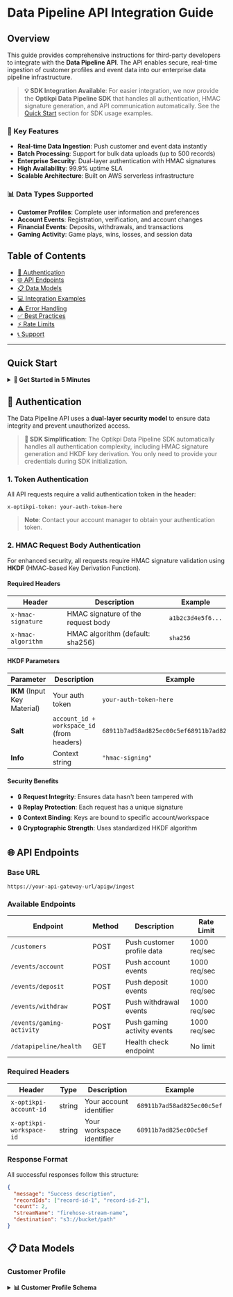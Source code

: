 # Data Pipeline API Integration Guide

## Overview

This guide provides comprehensive instructions for third-party developers to integrate with the **Data Pipeline API**. The API enables secure, real-time ingestion of customer profiles and event data into our enterprise data pipeline infrastructure.

> **💡 SDK Integration Available**: For easier integration, we now provide the **Optikpi Data Pipeline SDK** that handles all authentication, HMAC signature generation, and API communication automatically. See the [Quick Start](#quick-start) section for SDK usage examples.

### 🚀 Key Features
- **Real-time Data Ingestion**: Push customer and event data instantly
- **Batch Processing**: Support for bulk data uploads (up to 500 records)
- **Enterprise Security**: Dual-layer authentication with HMAC signatures
- **High Availability**: 99.9% uptime SLA
- **Scalable Architecture**: Built on AWS serverless infrastructure

### 📊 Data Types Supported
- **Customer Profiles**: Complete user information and preferences
- **Account Events**: Registration, verification, and account changes
- **Financial Events**: Deposits, withdrawals, and transactions
- **Gaming Activity**: Game plays, wins, losses, and session data

## Table of Contents

- [🔐 Authentication](#authentication)
- [🌐 API Endpoints](#api-endpoints)
- [📋 Data Models](#data-models)
- [💻 Integration Examples](#integration-examples)
- [⚠️ Error Handling](#error-handling)
- [✅ Best Practices](#best-practices)
- [⚡ Rate Limits](#rate-limits)
- [📞 Support](#support)

---

## Quick Start

<details>
<summary><strong>🚀 Get Started in 5 Minutes</strong></summary>

### 1. Get Your Credentials
```bash
# Contact your account manager for:
# - API Gateway URL
# - Authentication Token
# - Account ID and Workspace ID
```

### 2. Install the SDK
```bash
npm install @optikpi/datapipeline-sdk
```

### 3. Test Your Connection
```javascript
const OptikpiDataPipelineSDK = require('@optikpi/datapipeline-sdk').default;

const sdk = new OptikpiDataPipelineSDK({
  authToken: 'your-auth-token',
  accountId: 'your-account-id',
  workspaceId: 'your-workspace-id',
  baseURL: 'https://your-api-gateway-url/apigw/ingest'
});

// Health check
const health = await sdk.healthCheck();
console.log('API Status:', health.success ? 'Healthy' : 'Unhealthy');
```

### 4. Send Your First Data
```javascript
// Simple customer profile
const customerData = {
  account_id: 'your-account-id',
  workspace_id: 'your-workspace-id',
  user_id: 'user123',
  username: 'john_doe',
  email: 'john@example.com',
  // ... other required fields
};

const result = await sdk.sendCustomerProfile(customerData);
if (result.success) {
  console.log('Customer profile sent successfully!');
} else {
  console.error('Failed to send customer profile:', result.error);
}
```

</details>

## 🔐 Authentication

The Data Pipeline API uses a **dual-layer security model** to ensure data integrity and prevent unauthorized access.

> **🚀 SDK Simplification**: The Optikpi Data Pipeline SDK automatically handles all authentication complexity, including HMAC signature generation and HKDF key derivation. You only need to provide your credentials during SDK initialization.

### 1. Token Authentication
All API requests require a valid authentication token in the header:

```http
x-optikpi-token: your-auth-token-here
```

> **Note**: Contact your account manager to obtain your authentication token.

### 2. HMAC Request Body Authentication
For enhanced security, all requests require HMAC signature validation using **HKDF** (HMAC-based Key Derivation Function).

#### Required Headers
| Header | Description | Example |
|--------|-------------|---------|
| `x-hmac-signature` | HMAC signature of the request body | `a1b2c3d4e5f6...` |
| `x-hmac-algorithm` | HMAC algorithm (default: sha256) | `sha256` |

#### HKDF Parameters
| Parameter | Description | Example |
|-----------|-------------|---------|
| **IKM** (Input Key Material) | Your auth token | `your-auth-token-here` |
| **Salt** | `account_id + workspace_id` (from headers) | `68911b7ad58ad825ec00c5ef68911b7ad825ec00c5ef` |
| **Info** | Context string | `"hmac-signing"` |

#### Security Benefits
- 🔒 **Request Integrity**: Ensures data hasn't been tampered with
- 🔒 **Replay Protection**: Each request has a unique signature
- 🔒 **Context Binding**: Keys are bound to specific account/workspace
- 🔒 **Cryptographic Strength**: Uses standardized HKDF algorithm

## 🌐 API Endpoints

### Base URL
```
https://your-api-gateway-url/apigw/ingest
```

### Available Endpoints

| Endpoint | Method | Description | Rate Limit |
|----------|--------|-------------|------------|
| `/customers` | POST | Push customer profile data | 1000 req/sec |
| `/events/account` | POST | Push account events | 1000 req/sec |
| `/events/deposit` | POST | Push deposit events | 1000 req/sec |
| `/events/withdraw` | POST | Push withdrawal events | 1000 req/sec |
| `/events/gaming-activity` | POST | Push gaming activity events | 1000 req/sec |
| `/datapipeline/health` | GET | Health check endpoint | No limit |

### Required Headers
| Header | Type | Description | Example |
|--------|------|-------------|---------|
| `x-optikpi-account-id` | string | Your account identifier | `68911b7ad58ad825ec00c5ef` |
| `x-optikpi-workspace-id` | string | Your workspace identifier | `68911b7ad825ec00c5ef` |

### Response Format
All successful responses follow this structure:
```json
{
  "message": "Success description",
  "recordIds": ["record-id-1", "record-id-2"],
  "count": 2,
  "streamName": "firehose-stream-name",
  "destination": "s3://bucket/path"
}
```

## 📋 Data Models

### Customer Profile
<details>
<summary><strong>📊 Customer Profile Schema</strong></summary>

**Endpoint**: `POST /customers/{account_id}/{workspace_id}`

**Description**: Complete customer profile information including personal details, preferences, and account settings.

**Required Fields**: 25 fields
**Optional Fields**: 15 fields
```json
{
  "account_id": "string (required)",
  "workspace_id": "string (required)",
  "user_id": "string (required)",
  "username": "string (required)",
  "full_name": "string (required)",
  "first_name": "string (optional)",
  "last_name": "string (optional)",
  "date_of_birth": "string (required, YYYY-MM-DD)",
  "email": "string (required, email format)",
  "phone_number": "string (required)",
  "gender": "string (optional, Male/Female)",
  "country": "string (optional)",
  "city": "string (optional)",
  "language": "string (optional)",
  "currency": "string (required)",
  "marketing_email_preference": "string (optional, Opt-in/Opt-out)",
  "notifications_preference": "string (optional, Opt-in/Opt-out)",
  "subscription": "string (required, Subscribed/Unsubscribed)",
  "privacy_settings": "string (optional, public/private)",
  "deposit_limits": "number (required)",
  "loss_limits": "number (required)",
  "wagering_limits": "number (required)",
  "session_time_limits": "number (required)",
  "cooling_off_period": "integer (required)",
  "self_exclusion_period": "integer (required)",
  "reality_checks_notification": "string (optional, daily/weekly/monthly)",
  "account_status": "string (required, Active/Locked/InActive/Frozen)",
  "vip_status": "string (required, Regular/VIP)",
  "loyalty_program_tiers": "string (required, Gold/Silver/Bronze)",
  "bonus_abuser": "string (optional, Flagged as a bonus abuser/Not flagged)",
  "financial_risk_level": "number (required, 0-1)",
  "acquisition_source": "string (optional, Google Ads/Facebook Ads/Twitter Ads)",
  "partner_id": "string (optional)",
  "affliate_id": "string (optional)",
  "referral_link_code": "string (required)",
  "referral_limit_reached": "string (optional, Reached/Not Reached)",
  "creation_timestamp": "string (required, ISO 8601)",
  "phone_verification": "string (required, Verified/NotVerified)",
  "email_verification": "string (required, Verified/NotVerified)",
  "bank_verification": "string (required, Verified/NotVerified)",
  "iddoc_verification": "string (required, Verified/NotVerified)"
}
```

### Account Event
```json
{
  "account_id": "string (required)",
  "workspace_id": "string (required)",
  "user_id": "string (required)",
  "event_category": "string (required)",
  "event_name": "string (required)",
  "event_id": "string (required)",
  "event_time": "string (required, ISO 8601)",
  "device": "string (optional, desktop/mobile/tablet)",
  "ip_address": "string (optional)",
  "user_agent": "string (optional)",
  "status": "string (optional, verified/failed)",
  "metadata": "object (optional)"
}
```

### Deposit Event
```json
{
  "account_id": "string (required)",
  "workspace_id": "string (required)",
  "user_id": "string (required)",
  "event_category": "string (required)",
  "event_name": "string (required)",
  "event_id": "string (required)",
  "event_time": "string (required, ISO 8601)",
  "amount": "number (required)",
  "currency": "string (optional)",
  "payment_method": "string (optional, bank/credit_card)",
  "transaction_id": "string (optional)",
  "status": "string (optional)",
  "metadata": "object (optional)"
}
```

### Withdraw Event
```json
{
  "account_id": "string (required)",
  "workspace_id": "string (required)",
  "user_id": "string (required)",
  "event_category": "string (required)",
  "event_name": "string (required)",
  "event_id": "string (required)",
  "event_time": "string (required, ISO 8601)",
  "amount": "number (optional)",
  "currency": "string (optional)",
  "payment_method": "string (optional, bank)",
  "transaction_id": "string (optional)",
  "status": "string (optional)",
  "metadata": "object (optional)"
}
```

### Gaming Activity Event
```json
{
  "account_id": "string (required)",
  "workspace_id": "string (required)",
  "user_id": "string (required)",
  "event_category": "string (required)",
  "event_name": "string (required)",
  "event_id": "string (required)",
  "event_time": "string (required, ISO 8601)",
  "wager_amount": "number (optional)",
  "win_amount": "number (optional)",
  "game_title": "string (optional)",
  "game_category": "string (optional)",
  "session_duration": "number (optional)",
  "metadata": "object (optional)"
}
```

## Integration Examples

### Prerequisites
Before making API calls, you need:
1. Your authentication token
2. Account ID and Workspace ID
3. The Optikpi Data Pipeline SDK installed

### SDK Setup
```javascript
const OptikpiDataPipelineSDK = require('@optikpi/datapipeline-sdk').default;

const sdk = new OptikpiDataPipelineSDK({
  authToken: 'your-auth-token',
  accountId: 'your-account-id',
  workspaceId: 'your-workspace-id',
  baseURL: 'https://your-api-gateway-url/apigw/ingest'
});
```

### SDK vs Manual Integration
| Feature | Manual (curl) | SDK |
|---------|---------------|-----|
| **Setup** | Complex HMAC/HKDF implementation | Simple initialization |
| **Authentication** | Manual header management | Automatic |
| **Error Handling** | Basic HTTP status codes | Rich error objects |
| **Retry Logic** | Manual implementation | Built-in retry mechanism |
| **Data Validation** | Manual validation | Built-in validation |
| **Maintenance** | High (crypto code) | Low (SDK updates) |

### Example 1: Push Single Customer Profile (Using SDK)

> **📝 Note**: This example uses the Optikpi Data Pipeline SDK for simplified integration. The SDK automatically handles all authentication and HMAC signature generation.

```javascript
// Customer data
const customerData = {
  account_id: "68911b7ad58ad825ec00c5ef",
  workspace_id: "68911b7ad58ad825ec00c5ef",
  user_id: "user123456",
  username: "john_doe",
  full_name: "John Doe",
  first_name: "John",
  last_name: "Doe",
  date_of_birth: "1990-01-15",
  email: "john.doe@example.com",
  phone_number: "+1234567890",
  gender: "Male",
  country: "United States",
  city: "New York",
  language: "en",
  currency: "USD",
  marketing_email_preference: "Opt-in",
  notifications_preference: "Opt-in",
  subscription: "Subscribed",
  privacy_settings: "private",
  deposit_limits: 1000.00,
  loss_limits: 500.00,
  wagering_limits: 2000.00,
  session_time_limits: 120,
  cooling_off_period: 7,
  self_exclusion_period: 30,
  reality_checks_notification: "daily",
  account_status: "Active",
  vip_status: "Regular",
  loyalty_program_tiers: "Bronze",
  bonus_abuser: "Not flagged",
  financial_risk_level: 0.3,
  acquisition_source: "Google Ads",
  partner_id: "partner123",
  affliate_id: "affiliate456",
  referral_link_code: "REF789",
  referral_limit_reached: "Not Reached",
  creation_timestamp: "2024-01-15T10:30:00Z",
  phone_verification: "Verified",
  email_verification: "Verified",
  bank_verification: "NotVerified",
  iddoc_verification: "Verified"
};

// Send customer profile using SDK
try {
  const result = await sdk.sendCustomerProfile(customerData);
  
  if (result.success) {
    console.log('✅ Customer profile sent successfully!');
    console.log('Response:', result.data);
    console.log('HTTP Status:', result.status);
    console.log('Response Time:', result.responseTime, 'ms');
  } else {
    console.error('❌ Failed to send customer profile:', result.error);
    console.log('HTTP Status:', result.status);
  }
} catch (error) {
  console.error('❌ SDK Error:', error.message);
}
```

**Expected Response:**
```json
{
  "message": "1 customer profile(s) sent to Firehose successfully",
  "recordIds": ["record-id-123"],
  "count": 1,
  "streamName": "datapipeline-customers-dev-stream",
  "destination": "s3://datapipeline/customers/68911b7ad58ad825ec00c5ef/68911b7ad58ad825ec00c5ef"
}
```

### Example 2: Push Multiple Customer Profiles (Batch - Using SDK)

> **📝 Note**: This example uses the Optikpi Data Pipeline SDK for simplified integration. The SDK automatically handles all authentication and HMAC signature generation.

```javascript
#!/bin/bash

# Configuration
API_BASE_URL="https://your-api-gateway-url/apigw/ingest"
AUTH_TOKEN="your-auth-token-here"
ACCOUNT_ID="68911b7ad58ad825ec00c5ef"
WORKSPACE_ID="68911b7ad825ec00c5ef"

# Multiple customers data
CUSTOMERS_DATA='[
  {
    "account_id": "68911b7ad58ad825ec00c5ef",
    "workspace_id": "68911b7ad825ec00c5ef",
    "user_id": "user123456",
    "username": "john_doe",
    "full_name": "John Doe",
    "date_of_birth": "1990-01-15",
    "email": "john.doe@example.com",
    "phone_number": "+1234567890",
    "currency": "USD",
    "subscription": "Subscribed",
    "deposit_limits": 1000.00,
    "loss_limits": 500.00,
    "wagering_limits": 2000.00,
    "session_time_limits": 120,
    "cooling_off_period": 7,
    "self_exclusion_period": 30,
    "account_status": "Active",
    "vip_status": "Regular",
    "loyalty_program_tiers": "Bronze",
    "financial_risk_level": 0.3,
    "referral_link_code": "REF789",
    "creation_timestamp": "2024-01-15T10:30:00Z",
    "phone_verification": "Verified",
    "email_verification": "Verified",
    "bank_verification": "NotVerified",
    "iddoc_verification": "Verified"
  },
  {
    "account_id": "68911b7ad58ad825ec00c5ef",
    "workspace_id": "68911b7ad825ec00c5ef",
    "user_id": "user789012",
    "username": "jane_smith",
    "full_name": "Jane Smith",
    "date_of_birth": "1985-05-20",
    "email": "jane.smith@example.com",
    "phone_number": "+1987654321",
    "currency": "USD",
    "subscription": "Subscribed",
    "deposit_limits": 2000.00,
    "loss_limits": 1000.00,
    "wagering_limits": 5000.00,
    "session_time_limits": 180,
    "cooling_off_period": 14,
    "self_exclusion_period": 60,
    "account_status": "Active",
    "vip_status": "VIP",
    "loyalty_program_tiers": "Gold",
    "financial_risk_level": 0.1,
    "referral_link_code": "REF456",
    "creation_timestamp": "2024-01-16T14:20:00Z",
    "phone_verification": "Verified",
    "email_verification": "Verified",
    "bank_verification": "Verified",
    "iddoc_verification": "Verified"
  }
]'

# Generate HMAC signature
SALT="${ACCOUNT_ID}${WORKSPACE_ID}"
INFO="hmac-signing"
PRK=$(echo -n "$AUTH_TOKEN" | openssl dgst -sha256 -hmac "$SALT" | cut -d' ' -f2)
DERIVED_KEY=$(echo -n "${INFO}01" | openssl dgst -sha256 -hmac "$PRK" | cut -d' ' -f2)
HMAC_SIGNATURE=$(echo -n "$CUSTOMERS_DATA" | openssl dgst -sha256 -hmac "$DERIVED_KEY" | cut -d' ' -f2)

# Make API call
curl -X POST "${API_BASE_URL}/customers/${ACCOUNT_ID}/${WORKSPACE_ID}" \
  -H "Content-Type: application/json" \
  -H "x-optikpi-token: ${AUTH_TOKEN}" \
  -H "x-hmac-signature: ${HMAC_SIGNATURE}" \
  -H "x-hmac-algorithm: sha256" \
  -d "$CUSTOMERS_DATA" \
  -w "\nHTTP Status: %{http_code}\nResponse Time: %{time_total}s\n"
```

**Expected Response:**
```json
{
  "message": "2 customer profile(s) sent to Firehose successfully",
  "recordIds": ["record-id-123", "record-id-456"],
  "count": 2,
  "streamName": "datapipeline-customers-dev-stream",
  "destination": "s3://datapipeline/customers/68911b7ad58ad825ec00c5ef/68911b7ad825ec00c5ef"
}
```

### Example 3: Push Account Event

```bash
#!/bin/bash

# Configuration
API_BASE_URL="https://your-api-gateway-url/apigw/ingest"
AUTH_TOKEN="your-auth-token-here"
ACCOUNT_ID="68911b7ad58ad825ec00c5ef"
WORKSPACE_ID="68911b7ad825ec00c5ef"

# Account event data
ACCOUNT_EVENT='{
  "account_id": "68911b7ad58ad825ec00c5ef",
  "workspace_id": "68911b7ad825ec00c5ef",
  "user_id": "user123456",
  "event_category": "Account",
  "event_name": "Player Registration",
  "event_id": "evt_123456789",
  "event_time": "2024-01-15T10:30:00Z",
  "device": "desktop",
  "ip_address": "192.168.1.100",
  "user_agent": "Mozilla/5.0 (Windows NT 10.0; Win64; x64) AppleWebKit/537.36",
  "status": "verified",
  "metadata": {
    "registration_source": "website",
    "referral_code": "REF789"
  }
}'

# Generate HMAC signature
SALT="${ACCOUNT_ID}${WORKSPACE_ID}"
INFO="hmac-signing"
PRK=$(echo -n "$AUTH_TOKEN" | openssl dgst -sha256 -hmac "$SALT" | cut -d' ' -f2)
DERIVED_KEY=$(echo -n "${INFO}01" | openssl dgst -sha256 -hmac "$PRK" | cut -d' ' -f2)
HMAC_SIGNATURE=$(echo -n "$ACCOUNT_EVENT" | openssl dgst -sha256 -hmac "$DERIVED_KEY" | cut -d' ' -f2)

# Make API call
curl -X POST "${API_BASE_URL}/events/account/${ACCOUNT_ID}/${WORKSPACE_ID}" \
  -H "Content-Type: application/json" \
  -H "x-optikpi-token: ${AUTH_TOKEN}" \
  -H "x-hmac-signature: ${HMAC_SIGNATURE}" \
  -H "x-hmac-algorithm: sha256" \
  -d "$ACCOUNT_EVENT" \
  -w "\nHTTP Status: %{http_code}\nResponse Time: %{time_total}s\n"
```

**Expected Response:**
```json
{
  "message": "1 account event(s) sent to Firehose successfully",
  "recordIds": ["record-id-789"],
  "count": 1,
  "streamName": "datapipeline-events-account-dev-stream",
  "destination": "s3://datapipeline/events/account/68911b7ad58ad825ec00c5ef/68911b7ad825ec00c5ef/yyyy/mm/dd"
}
```

### Example 4: Push Deposit Event

```bash
#!/bin/bash

# Configuration
API_BASE_URL="https://your-api-gateway-url/apigw/ingest"
AUTH_TOKEN="your-auth-token-here"
ACCOUNT_ID="68911b7ad58ad825ec00c5ef"
WORKSPACE_ID="68911b7ad825ec00c5ef"

# Deposit event data
DEPOSIT_EVENT='{
  "account_id": "68911b7ad58ad825ec00c5ef",
  "workspace_id": "68911b7ad825ec00c5ef",
  "user_id": "user123456",
  "event_category": "Deposit",
  "event_name": "Successful Deposit",
  "event_id": "evt_dep_987654321",
  "event_time": "2024-01-15T14:45:00Z",
  "amount": 500.00,
  "currency": "USD",
  "payment_method": "bank",
  "transaction_id": "txn_123456789",
  "status": "completed",
  "metadata": {
    "bank_name": "Chase Bank",
    "account_last4": "1234"
  }
}'

# Generate HMAC signature
SALT="${ACCOUNT_ID}${WORKSPACE_ID}"
INFO="hmac-signing"
PRK=$(echo -n "$AUTH_TOKEN" | openssl dgst -sha256 -hmac "$SALT" | cut -d' ' -f2)
DERIVED_KEY=$(echo -n "${INFO}01" | openssl dgst -sha256 -hmac "$PRK" | cut -d' ' -f2)
HMAC_SIGNATURE=$(echo -n "$DEPOSIT_EVENT" | openssl dgst -sha256 -hmac "$DERIVED_KEY" | cut -d' ' -f2)

# Make API call
curl -X POST "${API_BASE_URL}/events/deposit/${ACCOUNT_ID}/${WORKSPACE_ID}" \
  -H "Content-Type: application/json" \
  -H "x-optikpi-token: ${AUTH_TOKEN}" \
  -H "x-hmac-signature: ${HMAC_SIGNATURE}" \
  -H "x-hmac-algorithm: sha256" \
  -d "$DEPOSIT_EVENT" \
  -w "\nHTTP Status: %{http_code}\nResponse Time: %{time_total}s\n"
```

**Expected Response:**
```json
{
  "message": "1 deposit event(s) sent to Firehose successfully",
  "recordIds": ["record-id-dep-123"],
  "count": 1,
  "streamName": "datapipeline-events-deposit-dev-stream",
  "destination": "s3://datapipeline/events/deposit/68911b7ad58ad825ec00c5ef/68911b7ad825ec00c5ef/yyyy/mm/dd"
}
```

### Example 5: Push Withdraw Event

```bash
#!/bin/bash

# Configuration
API_BASE_URL="https://your-api-gateway-url/apigw/ingest"
AUTH_TOKEN="your-auth-token-here"
ACCOUNT_ID="68911b7ad58ad825ec00c5ef"
WORKSPACE_ID="68911b7ad825ec00c5ef"

# Withdraw event data
WITHDRAW_EVENT='{
  "account_id": "68911b7ad58ad825ec00c5ef",
  "workspace_id": "68911b7ad825ec00c5ef",
  "user_id": "user123456",
  "event_category": "Withdraw",
  "event_name": "Withdrawal Request",
  "event_id": "evt_wd_456789123",
  "event_time": "2024-01-15T16:20:00Z",
  "amount": 250.00,
  "currency": "USD",
  "payment_method": "bank",
  "transaction_id": "txn_wd_987654321",
  "status": "pending",
  "metadata": {
    "bank_name": "Wells Fargo",
    "account_last4": "5678",
    "processing_time": "2-3 business days"
  }
}'

# Generate HMAC signature
SALT="${ACCOUNT_ID}${WORKSPACE_ID}"
INFO="hmac-signing"
PRK=$(echo -n "$AUTH_TOKEN" | openssl dgst -sha256 -hmac "$SALT" | cut -d' ' -f2)
DERIVED_KEY=$(echo -n "${INFO}01" | openssl dgst -sha256 -hmac "$PRK" | cut -d' ' -f2)
HMAC_SIGNATURE=$(echo -n "$WITHDRAW_EVENT" | openssl dgst -sha256 -hmac "$DERIVED_KEY" | cut -d' ' -f2)

# Make API call
curl -X POST "${API_BASE_URL}/events/withdraw/${ACCOUNT_ID}/${WORKSPACE_ID}" \
  -H "Content-Type: application/json" \
  -H "x-optikpi-token: ${AUTH_TOKEN}" \
  -H "x-hmac-signature: ${HMAC_SIGNATURE}" \
  -H "x-hmac-algorithm: sha256" \
  -d "$WITHDRAW_EVENT" \
  -w "\nHTTP Status: %{http_code}\nResponse Time: %{time_total}s\n"
```

**Expected Response:**
```json
{
  "message": "1 withdraw event(s) sent to Firehose successfully",
  "recordIds": ["record-id-wd-456"],
  "count": 1,
  "streamName": "datapipeline-events-withdraw-dev-stream",
  "destination": "s3://datapipeline/events/withdraw/68911b7ad58ad825ec00c5ef/68911b7ad825ec00c5ef/yyyy/mm/dd"
}
```

### Example 6: Push Gaming Activity Event

```bash
#!/bin/bash

# Configuration
API_BASE_URL="https://your-api-gateway-url/apigw/ingest"
AUTH_TOKEN="your-auth-token-here"
ACCOUNT_ID="68911b7ad58ad825ec00c5ef"
WORKSPACE_ID="68911b7ad825ec00c5ef"

# Gaming activity event data
GAMING_EVENT='{
  "account_id": "68911b7ad58ad825ec00c5ef",
  "workspace_id": "68911b7ad825ec00c5ef",
  "user_id": "user123456",
  "event_category": "Gaming Activity",
  "event_name": "Slot Game Play",
  "event_id": "evt_game_789123456",
  "event_time": "2024-01-15T18:30:00Z",
  "wager_amount": 10.00,
  "win_amount": 25.00,
  "game_title": "Mega Fortune Slots",
  "game_category": "Slots",
  "session_duration": 45,
  "metadata": {
    "game_id": "mega_fortune_001",
    "provider": "NetEnt",
    "bet_lines": 20,
    "multiplier": 2.5
  }
}'

# Generate HMAC signature
SALT="${ACCOUNT_ID}${WORKSPACE_ID}"
INFO="hmac-signing"
PRK=$(echo -n "$AUTH_TOKEN" | openssl dgst -sha256 -hmac "$SALT" | cut -d' ' -f2)
DERIVED_KEY=$(echo -n "${INFO}01" | openssl dgst -sha256 -hmac "$PRK" | cut -d' ' -f2)
HMAC_SIGNATURE=$(echo -n "$GAMING_EVENT" | openssl dgst -sha256 -hmac "$DERIVED_KEY" | cut -d' ' -f2)

# Make API call
curl -X POST "${API_BASE_URL}/events/gaming-activity/${ACCOUNT_ID}/${WORKSPACE_ID}" \
  -H "Content-Type: application/json" \
  -H "x-optikpi-token: ${AUTH_TOKEN}" \
  -H "x-hmac-signature: ${HMAC_SIGNATURE}" \
  -H "x-hmac-algorithm: sha256" \
  -d "$GAMING_EVENT" \
  -w "\nHTTP Status: %{http_code}\nResponse Time: %{time_total}s\n"
```

**Expected Response:**
```json
{
  "message": "1 gaming activity event(s) sent to Firehose successfully",
  "recordIds": ["record-id-game-789"],
  "count": 1,
  "streamName": "datapipeline-events-gaming-activity-dev-stream",
  "destination": "s3://datapipeline/events/gaming-activity/68911b7ad58ad825ec00c5ef/68911b7ad825ec00c5ef/yyyy/mm/dd"
}
```

### Example 7: Health Check

```bash
#!/bin/bash

# Configuration
API_BASE_URL="https://your-api-gateway-url/apigw/ingest"
AUTH_TOKEN="your-auth-token-here"

# Health check (no HMAC required for GET requests)
curl -X GET "${API_BASE_URL}/datapipeline/health" \
  -H "x-optikpi-token: ${AUTH_TOKEN}" \
  -w "\nHTTP Status: %{http_code}\nResponse Time: %{time_total}s\n"
```

**Expected Response:**
```json
{
  "status": "healthy",
  "timestamp": "2024-01-15T10:30:00Z",
  "service": "data-pipeline-api"
}
```

## Error Handling

### Common HTTP Status Codes

| Status Code | Description | Action |
|-------------|-------------|--------|
| 200 | Success | Request processed successfully |
| 400 | Bad Request | Check request body format and required fields |
| 401 | Unauthorized | Verify authentication token and HMAC signature |
| 403 | Forbidden | Token may be expired or invalid |
| 404 | Not Found | Check API endpoint URL |
| 429 | Too Many Requests | Implement exponential backoff |
| 500 | Internal Server Error | Retry request after delay |

### Error Response Format

```json
{
  "error": "Bad Request",
  "message": "Validation failed: account_id is required",
  "details": {
    "field": "account_id",
    "issue": "missing required field"
  }
}
```

### Retry Strategy

```bash
#!/bin/bash

# Retry function with exponential backoff
retry_request() {
    local max_attempts=3
    local base_delay=1
    local attempt=1
    
    while [ $attempt -le $max_attempts ]; do
        echo "Attempt $attempt of $max_attempts"
        
        # Make the API call
        response=$(curl -s -w "%{http_code}" -X POST "${API_BASE_URL}/customers/${ACCOUNT_ID}/${WORKSPACE_ID}" \
          -H "Content-Type: application/json" \
          -H "x-optikpi-token: ${AUTH_TOKEN}" \
          -H "x-hmac-signature: ${HMAC_SIGNATURE}" \
          -H "x-hmac-algorithm: sha256" \
          -d "$CUSTOMER_DATA")
        
        http_code="${response: -3}"
        response_body="${response%???}"
        
        if [ "$http_code" -eq 200 ]; then
            echo "Success: $response_body"
            return 0
        elif [ "$http_code" -eq 429 ]; then
            delay=$((base_delay * 2 ** (attempt - 1)))
            echo "Rate limited. Waiting ${delay}s before retry..."
            sleep $delay
        else
            echo "Error $http_code: $response_body"
            return 1
        fi
        
        attempt=$((attempt + 1))
    done
    
    echo "Max retry attempts reached"
    return 1
}
```

## Best Practices

### 1. Data Validation
- Always validate data before sending to API
- Ensure required fields are present
- Use proper data types (numbers, strings, dates)

### 2. Batch Processing
- Use batch endpoints for multiple records
- Keep batch sizes reasonable (max 500 records)
- Implement proper error handling for partial failures

### 3. Error Handling
- Implement exponential backoff for retries
- Log all API responses for debugging
- Handle rate limiting gracefully

### 4. Security
- Keep authentication tokens secure
- Rotate tokens regularly
- Use HTTPS for all API calls

### 5. Monitoring
- Monitor API response times
- Track success/failure rates
- Set up alerts for high error rates

## Rate Limits

- **Requests per second**: 1000
- **Batch size limit**: 500 records per request
- **Rate limit window**: 1 minute
- **Rate limit response**: 429 Too Many Requests

## Support

For technical support and questions:
- Email: api-support@yourcompany.com
- Documentation: https://docs.yourcompany.com/api
- Status page: https://status.yourcompany.com

## Complete Integration Script

Here's a complete JavaScript script using the SDK that demonstrates all API endpoints:

> **💡 SDK Advantage**: This script is much simpler than the equivalent bash/curl version and automatically handles all authentication complexity.

```javascript
// Data Pipeline API Integration Script
// Complete example with all endpoints using SDK

const OptikpiDataPipelineSDK = require('@optikpi/datapipeline-sdk').default;

# Configuration
API_BASE_URL="https://your-api-gateway-url/apigw/ingest"
AUTH_TOKEN="your-auth-token-here"
ACCOUNT_ID="68911b7ad58ad825ec00c5ef"
WORKSPACE_ID="68911b7ad825ec00c5ef"

# Colors for output
GREEN='\033[0;32m'
RED='\033[0;31m'
YELLOW='\033[1;33m'
NC='\033[0m'

echo -e "${GREEN}Data Pipeline API Integration Test${NC}"
echo "======================================"

# Function to generate HMAC signature
generate_hmac() {
    local data="$1"
    local salt="${ACCOUNT_ID}${WORKSPACE_ID}"
    local info="hmac-signing"
    
    local prk=$(echo -n "$AUTH_TOKEN" | openssl dgst -sha256 -hmac "$salt" | cut -d' ' -f2)
    local derived_key=$(echo -n "${info}01" | openssl dgst -sha256 -hmac "$prk" | cut -d' ' -f2)
    echo -n "$data" | openssl dgst -sha256 -hmac "$derived_key" | cut -d' ' -f2
}

# Function to make API call
make_api_call() {
    local endpoint="$1"
    local data="$2"
    local description="$3"
    
    echo -e "\n${YELLOW}Testing: $description${NC}"
    
    local hmac_signature=$(generate_hmac "$data")
    
    local response=$(curl -s -w "%{http_code}" -X POST "${API_BASE_URL}${endpoint}" \
      -H "Content-Type: application/json" \
      -H "x-optikpi-token: ${AUTH_TOKEN}" \
      -H "x-hmac-signature: ${hmac_signature}" \
      -H "x-hmac-algorithm: sha256" \
      -d "$data")
    
    local http_code="${response: -3}"
    local response_body="${response%???}"
    
    if [ "$http_code" -eq 200 ]; then
        echo -e "${GREEN}✅ Success${NC}"
        echo "Response: $response_body"
    else
        echo -e "${RED}❌ Error $http_code${NC}"
        echo "Response: $response_body"
    fi
}

# Test data
CUSTOMER_DATA='{
  "account_id": "68911b7ad58ad825ec00c5ef",
  "workspace_id": "68911b7ad825ec00c5ef",
  "user_id": "user123456",
  "username": "john_doe",
  "full_name": "John Doe",
  "date_of_birth": "1990-01-15",
  "email": "john.doe@example.com",
  "phone_number": "+1234567890",
  "currency": "USD",
  "subscription": "Subscribed",
  "deposit_limits": 1000.00,
  "loss_limits": 500.00,
  "wagering_limits": 2000.00,
  "session_time_limits": 120,
  "cooling_off_period": 7,
  "self_exclusion_period": 30,
  "account_status": "Active",
  "vip_status": "Regular",
  "loyalty_program_tiers": "Bronze",
  "financial_risk_level": 0.3,
  "referral_link_code": "REF789",
  "creation_timestamp": "2024-01-15T10:30:00Z",
  "phone_verification": "Verified",
  "email_verification": "Verified",
  "bank_verification": "NotVerified",
  "iddoc_verification": "Verified"
}'

ACCOUNT_EVENT='{
  "account_id": "68911b7ad58ad825ec00c5ef",
  "workspace_id": "68911b7ad825ec00c5ef",
  "user_id": "user123456",
  "event_category": "Account",
  "event_name": "Player Registration",
  "event_id": "evt_123456789",
  "event_time": "2024-01-15T10:30:00Z"
}'

DEPOSIT_EVENT='{
  "account_id": "68911b7ad58ad825ec00c5ef",
  "workspace_id": "68911b7ad825ec00c5ef",
  "user_id": "user123456",
  "event_category": "Deposit",
  "event_name": "Successful Deposit",
  "event_id": "evt_dep_987654321",
  "event_time": "2024-01-15T14:45:00Z",
  "amount": 500.00,
  "currency": "USD"
}'

WITHDRAW_EVENT='{
  "account_id": "68911b7ad58ad825ec00c5ef",
  "workspace_id": "68911b7ad825ec00c5ef",
  "user_id": "user123456",
  "event_category": "Withdraw",
  "event_name": "Withdrawal Request",
  "event_id": "evt_wd_456789123",
  "event_time": "2024-01-15T16:20:00Z",
  "amount": 250.00,
  "currency": "USD"
}'

GAMING_EVENT='{
  "account_id": "68911b7ad58ad825ec00c5ef",
  "workspace_id": "68911b7ad825ec00c5ef",
  "user_id": "user123456",
  "event_category": "Gaming Activity",
  "event_name": "Slot Game Play",
  "event_id": "evt_game_789123456",
  "event_time": "2024-01-15T18:30:00Z",
  "wager_amount": 10.00,
  "win_amount": 25.00,
  "game_title": "Mega Fortune Slots"
}'

# Run tests
make_api_call "/customers/${ACCOUNT_ID}/${WORKSPACE_ID}" "$CUSTOMER_DATA" "Customer Profile"
make_api_call "/events/account/${ACCOUNT_ID}/${WORKSPACE_ID}" "$ACCOUNT_EVENT" "Account Event"
make_api_call "/events/deposit/${ACCOUNT_ID}/${WORKSPACE_ID}" "$DEPOSIT_EVENT" "Deposit Event"
make_api_call "/events/withdraw/${ACCOUNT_ID}/${WORKSPACE_ID}" "$WITHDRAW_EVENT" "Withdraw Event"
make_api_call "/events/gaming-activity/${ACCOUNT_ID}/${WORKSPACE_ID}" "$GAMING_EVENT" "Gaming Activity Event"

# Health check
echo -e "\n${YELLOW}Testing: Health Check${NC}"
health_response=$(curl -s -w "%{http_code}" -X GET "${API_BASE_URL}/datapipeline/health" \
  -H "x-optikpi-token: ${AUTH_TOKEN}")

health_http_code="${health_response: -3}"
health_body="${health_response%???}"

if [ "$health_http_code" -eq 200 ]; then
    echo -e "${GREEN}✅ Health Check Success${NC}"
    echo "Response: $health_body"
else
    echo -e "${RED}❌ Health Check Failed $health_http_code${NC}"
    echo "Response: $health_body"
fi

console.log('\n🎉 Integration test completed!');
```

## 🚀 SDK Integration Benefits

By using the Optikpi Data Pipeline SDK instead of manual curl commands, you get:

### **Simplified Development**
- **No crypto implementation** - SDK handles HMAC/HKDF automatically
- **Clean, readable code** - Focus on business logic, not authentication
- **Type safety** - Better IDE support and error catching

### **Enhanced Reliability**
- **Built-in retry logic** - Automatic handling of network failures
- **Better error handling** - Rich error objects with detailed information
- **Request validation** - SDK validates data before sending

### **Maintenance Benefits**
- **Automatic updates** - SDK improvements without code changes
- **Security updates** - Cryptographic improvements handled automatically
- **Documentation** - Always up-to-date with latest API changes

### **Production Ready**
- **Logging support** - Built-in request/response logging
- **Performance monitoring** - Response time tracking
- **Batch operations** - Efficient handling of multiple records

## 📚 Next Steps

1. **Install the SDK**: `npm install @optikpi/datapipeline-sdk`
2. **Review Examples**: Check the updated client examples in this folder
3. **Start Integrating**: Use the SDK examples as templates for your integration
4. **Get Support**: Contact our team for SDK-specific assistance

The SDK makes integration with the Optikpi Data Pipeline API significantly easier and more reliable than manual implementation.


